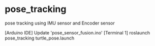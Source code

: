 # pose_tracking

pose tracking using IMU sensor and Encoder sensor


[Arduino IDE] Update 'pose_sensor_fusion.ino'
[Terminal 1] roslaunch pose_tracking turtle_pose.launch